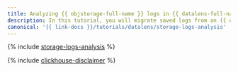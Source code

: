 ```yaml
---
title: Analyzing {{ objstorage-full-name }} logs in {{ datalens-full-name }}
description: In this tutorial, you will migrate saved logs from an {{ objstorage-short-name }} bucket to a {{ CH }} database, create a database connection in {{ datalens-short-name }}, and build visualizations for log analysis.
canonical: '{{ link-docs }}/tutorials/datalens/storage-logs-analysis'
---
```


{% include [storage-logs-analysis](../../_tutorials/datalens/storage-logs-analysis.md) %}

{% include [clickhouse-disclaimer](../../_includes/clickhouse-disclaimer.md) %}
